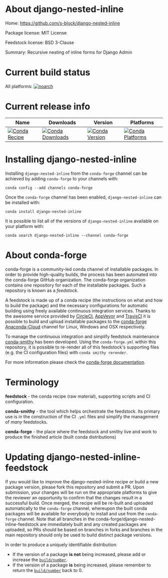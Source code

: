 About django-nested-inline
==========================

Home: https://github.com/s-block/django-nested-inline

Package license: MIT License

Feedstock license: BSD 3-Clause

Summary: Recursive nesting of inline forms for Django Admin



Current build status
====================

All platforms:
[![noarch](https://img.shields.io/circleci/project/github/conda-forge/django-nested-inline-feedstock/master.svg?label=noarch)](https://circleci.com/gh/conda-forge/django-nested-inline-feedstock)

Current release info
====================

| Name | Downloads | Version | Platforms |
| --- | --- | --- | --- |
| [![Conda Recipe](https://img.shields.io/badge/recipe-django--nested--inline-green.svg)](https://anaconda.org/conda-forge/django-nested-inline) | [![Conda Downloads](https://img.shields.io/conda/dn/conda-forge/django-nested-inline.svg)](https://anaconda.org/conda-forge/django-nested-inline) | [![Conda Version](https://img.shields.io/conda/vn/conda-forge/django-nested-inline.svg)](https://anaconda.org/conda-forge/django-nested-inline) | [![Conda Platforms](https://img.shields.io/conda/pn/conda-forge/django-nested-inline.svg)](https://anaconda.org/conda-forge/django-nested-inline) |

Installing django-nested-inline
===============================

Installing `django-nested-inline` from the `conda-forge` channel can be achieved by adding `conda-forge` to your channels with:

```
conda config --add channels conda-forge
```

Once the `conda-forge` channel has been enabled, `django-nested-inline` can be installed with:

```
conda install django-nested-inline
```

It is possible to list all of the versions of `django-nested-inline` available on your platform with:

```
conda search django-nested-inline --channel conda-forge
```


About conda-forge
=================

conda-forge is a community-led conda channel of installable packages.
In order to provide high-quality builds, the process has been automated into the
conda-forge GitHub organization. The conda-forge organization contains one repository
for each of the installable packages. Such a repository is known as a *feedstock*.

A feedstock is made up of a conda recipe (the instructions on what and how to build
the package) and the necessary configurations for automatic building using freely
available continuous integration services. Thanks to the awesome service provided by
[CircleCI](https://circleci.com/), [AppVeyor](http://www.appveyor.com/)
and [TravisCI](https://travis-ci.org/) it is possible to build and upload installable
packages to the [conda-forge](https://anaconda.org/conda-forge)
[Anaconda-Cloud](http://docs.anaconda.org/) channel for Linux, Windows and OSX respectively.

To manage the continuous integration and simplify feedstock maintenance
[conda-smithy](http://github.com/conda-forge/conda-smithy) has been developed.
Using the ``conda-forge.yml`` within this repository, it is possible to re-render all of
this feedstock's supporting files (e.g. the CI configuration files) with ``conda smithy rerender``.

For more information please check the [conda-forge documentation](https://conda-forge.org/docs/).

Terminology
===========

**feedstock** - the conda recipe (raw material), supporting scripts and CI configuration.

**conda-smithy** - the tool which helps orchestrate the feedstock.
                   Its primary use is in the construction of the CI ``.yml`` files
                   and simplify the management of *many* feedstocks.

**conda-forge** - the place where the feedstock and smithy live and work to
                  produce the finished article (built conda distributions)


Updating django-nested-inline-feedstock
=======================================

If you would like to improve the django-nested-inline recipe or build a new
package version, please fork this repository and submit a PR. Upon submission,
your changes will be run on the appropriate platforms to give the reviewer an
opportunity to confirm that the changes result in a successful build. Once
merged, the recipe will be re-built and uploaded automatically to the
`conda-forge` channel, whereupon the built conda packages will be available for
everybody to install and use from the `conda-forge` channel.
Note that all branches in the conda-forge/django-nested-inline-feedstock are
immediately built and any created packages are uploaded, so PRs should be based
on branches in forks and branches in the main repository should only be used to
build distinct package versions.

In order to produce a uniquely identifiable distribution:
 * If the version of a package **is not** being increased, please add or increase
   the [``build/number``](http://conda.pydata.org/docs/building/meta-yaml.html#build-number-and-string).
 * If the version of a package **is** being increased, please remember to return
   the [``build/number``](http://conda.pydata.org/docs/building/meta-yaml.html#build-number-and-string)
   back to 0.